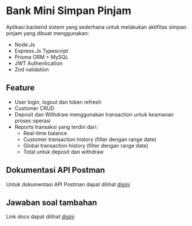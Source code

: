 # Bank Mini Simpan Pinjam

Aplikasi backend sistem yang sederhana untuk melakukan aktifitas simpan pinjam yang dibuat menggunakan:

- Node.Js
- Express.Js Typescript
- Prisma ORM + MySQL
- JWT Authentication
- Zod validation

## Feature

- User login, logout dan token refresh
- Customer CRUD
- Deposit dan Withdraw menggunakan transaction untuk keamanan proses operasi
- Reports transaksi yang terdiri dari:
  - Real-time balance
  - Customer transaction history (filter dengan range date)
  - Global transaction history (filter dengan range date)
  - Total untuk deposit dan withdraw
 
## Dokumentasi API Postman

Untuk dokumentasi API Postman dapat dilihat [disini](https://documenter.getpostman.com/view/19458772/2sB2x5JtC7)

## Jawaban soal tambahan

Link docs dapat dilihat [disini](https://docs.google.com/document/d/1GITbmaWjAZrU0h7FXRckXG3G_vYGDiKeQo_BNRK4ieo/edit?usp=sharing)
